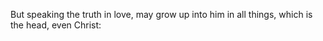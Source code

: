 But speaking the truth in love, may grow up into him in all things, which is the head, even Christ:
